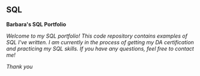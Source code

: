 ## SQL
**Barbara's SQL Portfolio**

*Welcome to my SQL portfolio! This code repository contains examples of SQL I've written. I am currently in the process of getting my DA certification and practicing my SQL skills. If you have any questions, feel free to contact me!*

*Thank you*
